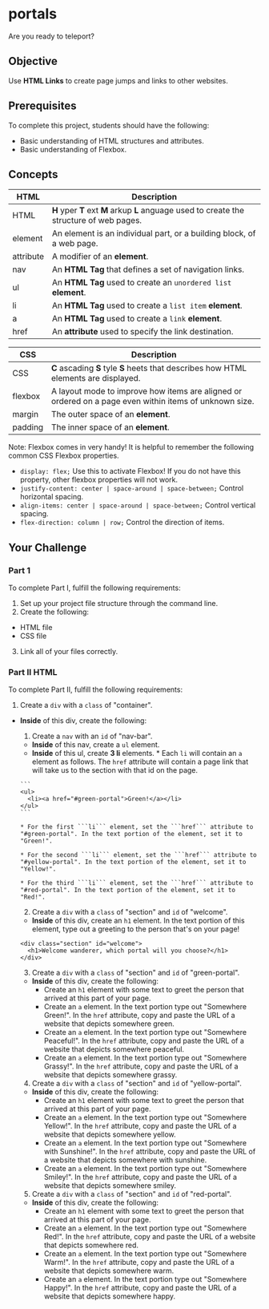 # portals

Are you ready to teleport?

## Objective

Use **HTML Links** to create page jumps and links to other websites.

## Prerequisites

To complete this project, students should have the following:  
* Basic understanding of HTML structures and attributes.
* Basic understanding of Flexbox.

## Concepts

HTML | Description
-----|------------
HTML | **H** yper **T** ext **M** arkup **L** anguage used to create the structure of web pages.
element | An element is an individual part, or a building block, of a web page.
attribute | A modifier of an **element**.
nav | An **HTML Tag** that defines a set of navigation links.
ul | An **HTML Tag** used to create an ```unordered list``` **element**.
li | An **HTML Tag** used to create a ```list item``` **element**.
a | An **HTML Tag** used to create a ```link``` **element**.
href | An **attribute** used to specify the link destination.

CSS | Description
----|------------
CSS | **C** ascading **S** tyle **S** heets that describes how HTML elements are displayed.
flexbox | A layout mode to improve how items are aligned or ordered on a page even within items of unknown size.
margin |  The outer space of an **element**.
padding | The inner space of an **element**.

Note: Flexbox comes in very handy! It is helpful to remember the following common CSS Flexbox properties.
* ```display: flex;``` Use this to activate Flexbox! If you do not have this property, other flexbox properties will not work.
* ```justify-content: center | space-around | space-between;``` Control horizontal spacing.
* ```align-items: center | space-around | space-between;``` Control vertical spacing.
* ```flex-direction: column | row;``` Control the direction of items.

## Your Challenge

### Part 1

To complete Part I, fulfill the following requirements:
1. Set up your project file structure through the command line.
2. Create the following:
* HTML file
* CSS file
3. Link all of your files correctly.

### Part II HTML

To complete Part II, fulfill the following requirements:

1. Create a ```div``` with a ```class``` of "container".
* **Inside** of this div, create the following:
  1. Create a ```nav``` with an ```id``` of "nav-bar".
    * **Inside** of this nav, create a ```ul``` element.
     * **Inside** of this ul, create **3 li** elements.
      * Each ```li``` will contain an ```a``` element as follows. The ```href``` attribute will contain a page link that will take us to the section with that id on the page.
      
      ```
      <ul>
        <li><a href="#green-portal">Green!</a></li>
      </ul>
      ```

      * For the first ```li``` element, set the ```href``` attribute to "#green-portal". In the text portion of the element, set it to "Green!".

      * For the second ```li``` element, set the ```href``` attribute to "#yellow-portal". In the text portion of the element, set it to "Yellow!".

      * For the third ```li``` element, set the ```href``` attribute to "#red-portal". In the text portion of the element, set it to "Red!".

  2. Create a ```div``` with a ```class``` of "section" and ```id``` of "welcome".
    * **Inside** of this div, create an ```h1``` element. In the text portion of this element, type out a greeting to the person that's on your page!

    ```
    <div class="section" id="welcome">
      <h1>Welcome wanderer, which portal will you choose?</h1>
    </div>
    ```
  3. Create a ```div``` with a ```class``` of "section" and ```id``` of "green-portal".
    * **Inside** of this div, create the following:
      * Create an ```h1``` element with some text to greet the person that arrived at this part of your page.
      * Create an ```a``` element. In the text portion type out "Somewhere Green!". In the ```href``` attribute, copy and paste the URL of a website that depicts somewhere green.
      * Create an ```a``` element. In the text portion type out "Somewhere Peaceful!". In the ```href``` attribute, copy and paste the URL of a website that depicts somewhere peaceful.
      * Create an ```a``` element. In the text portion type out "Somewhere Grassy!". In the ```href``` attribute, copy and paste the URL of a website that depicts somewhere grassy.

  4. Create a ```div``` with a ```class``` of "section" and ```id``` of "yellow-portal".
    * **Inside** of this div, create the following:
      * Create an ```h1``` element with some text to greet the person that arrived at this part of your page.
      * Create an ```a``` element. In the text portion type out "Somewhere Yellow!". In the ```href``` attribute, copy and paste the URL of a website that depicts somewhere yellow.
      * Create an ```a``` element. In the text portion type out "Somewhere with Sunshine!". In the ```href``` attribute, copy and paste the URL of a website that depicts somewhere with sunshine.
      * Create an ```a``` element. In the text portion type out "Somewhere Smiley!". In the ```href``` attribute, copy and paste the URL of a website that depicts somewhere smiley.

  5. Create a ```div``` with a ```class``` of "section" and ```id``` of "red-portal".
    * **Inside** of this div, create the following:
      * Create an ```h1``` element with some text to greet the person that arrived at this part of your page.
      * Create an ```a``` element. In the text portion type out "Somewhere Red!". In the ```href``` attribute, copy and paste the URL of a website that depicts somewhere red.
      * Create an ```a``` element. In the text portion type out "Somewhere Warm!". In the ```href``` attribute, copy and paste the URL of a website that depicts somewhere warm.
      * Create an ```a``` element. In the text portion type out "Somewhere Happy!". In the ```href``` attribute, copy and paste the URL of a website that depicts somewhere happy.

